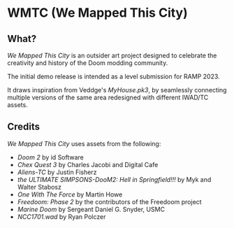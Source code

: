 # WMTC (We Mapped This City)

## What?

_We Mapped This City_ is an outsider art project designed to celebrate the creativity and history of the Doom modding community.

The initial demo release is intended as a level submission for RAMP 2023.

It draws inspiration from Veddge's _MyHouse.pk3_, by seamlessly connecting multiple versions of the same area redesigned with different IWAD/TC assets.

## Credits

_We Mapped This City_ uses assets from the following:

- _Doom 2_ by id Software
- _Chex Quest 3_ by Charles Jacobi and Digital Cafe
- _Aliens-TC_ by Justin Fisherz
- _the ULTIMATE SIMPSONS-DooM2: Hell in Springfield!!!_ by Myk and Walter Stabosz
- _One With The Force_ by Martin Howe
- _Freedoom: Phase 2_ by the contributors of the Freedoom project
- _Marine Doom_ by Sergeant Daniel G. Snyder, USMC
- _NCC1701.wad_ by Ryan Polczer